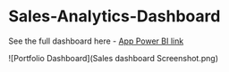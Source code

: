 # Sales-Analytics-Dashboard





See the full dashboard here - [App Power BI link](https://app.powerbi.com/view?r=eyJrIjoiNmY1OTcyMTgtZGNkZi00NzMzLWFhZTEtYTdlMzBmNGE0N2ZjIiwidCI6IjI4MWYwYTc5LWEwYzItNDAxYy04YTRmLTRmNjU1MGVhZjE1ZSJ9)

![Portfolio Dashboard](Sales dashboard Screenshot.png)
